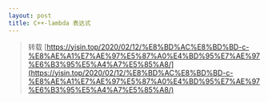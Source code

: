 ```yaml
---
layout: post
title: C++-lambda 表达式
---
```


> 转载 [https://yisin.top/2020/02/12/%E8%BD%AC%E8%BD%BD-c-%E8%AE%A1%E7%AE%97%E5%87%A0%E4%BD%95%E7%AE%97%E6%B3%95%E5%A4%A7%E5%85%A8/](https://yisin.top/2020/02/12/%E8%BD%AC%E8%BD%BD-c-%E8%AE%A1%E7%AE%97%E5%87%A0%E4%BD%95%E7%AE%97%E6%B3%95%E5%A4%A7%E5%85%A8/)

